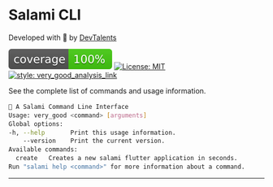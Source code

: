 # Salami CLI

Developed with 💙 by [DevTalents](dev_talents_link)

![coverage][coverage_badge]
[![License: MIT][license]](license_link)
[![style: very_good_analysis_link][badge]][badge_link]

See the complete list of commands and usage information.

```sh
🚀 A Salami Command Line Interface
Usage: very_good <command> [arguments]
Global options:
-h, --help       Print this usage information.
    --version    Print the current version.
Available commands:
  create   Creates a new salami flutter application in seconds.
Run "salami help <command>" for more information about a command.
```

---

[coverage_badge]: https://raw.githubusercontent.com/VeryGoodOpenSource/very_good_cli/main/coverage_badge.svg
[badge]: https://img.shields.io/badge/style-very_good_analysis-B22C89.svg
[badge_link]: https://pub.dev/packages/very_good_analysis
[license]: https://img.shields.io/badge/license-MIT-blue.svg
[license_link]: https://opensource.org/licenses/MIT
[very_good_analysis_link]: https://github.com/VeryGoodOpenSource/very_good_analysis
[dev_talents_link]: https://unitedideas.co/
